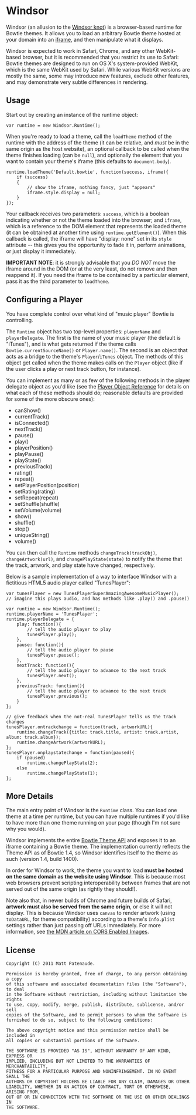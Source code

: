 Windsor
=======
Windsor (an allusion to the [Windsor knot][knot]) is a browser-based runtime for Bowtie themes. It allows you to load an arbitrary Bowtie theme hosted at your domain into an [iframe][iframe], and then manipulate what it displays.

Windsor is expected to work in Safari, Chrome, and any other WebKit-based browser, but it is recommended that you restrict its use to Safari: Bowtie themes are designed to run on OS X's system-provided WebKit, which is the same WebKit used by Safari. While various WebKit versions are mostly the same, some may introduce new features, exclude other features, and may demonstrate very subtle differences in rendering.

  [knot]: http://en.wikipedia.org/wiki/Windsor_knot
  [iframe]: http://www.w3.org/TR/html5/the-iframe-element.html

Usage
-----
Start out by creating an instance of the runtime object:

    var runtime = new Windsor.Runtime();

When you're ready to load a theme, call the `loadTheme` method of the runtime with the address of the theme (it can be relative, and *must* be in the same origin as the host website), an optional callback to be called when the theme finishes loading (can be `null`), and optionally the element that you want to contain your theme's iframe (this defaults to `document.body`).

    runtime.loadTheme('Default.bowtie', function(success, iframe){
        if (success)
        {
            // show the iframe, nothing fancy, just "appears"
            iframe.style.display = null;
        }
    });

Your callback receives two parameters: `success`, which is a boolean indicating whether or not the theme loaded into the browser; and `iframe`, which is a reference to the DOM element that represents the loaded theme (it can be obtained at another time using `runtime.getElement()`). When this callback is called, the iframe will have "display: none" set in its `style` attribute -- this gives you the opportunity to fade it in, perform animations, or just display it immediately.

**IMPORTANT NOTE**: it is strongly advisable that you *DO NOT* move the iframe around in the DOM (or at the very least, do not remove and then reappend it). If you need the iframe to be contained by a particular element, pass it as the third parameter to `loadTheme`.

Configuring a Player
--------------------
You have complete control over what kind of "music player" Bowtie is controlling.

The `Runtime` object has two top-level properties: `playerName` and `playerDelegate`. The first is the name of your music player (the default is "iTunes"), and is what gets returned if the theme calls `Bowtie.currentSourceName()` or `Player.name()`. The second is an object that acts as a bridge to the theme's `Player`/`iTunes` object. The methods of this object get called when the theme makes calls on the `Player` object (like if the user clicks a play or next track button, for instance).

You can implement as many or as few of the following methods in the player delegate object as you'd like (see the [Player Object Reference][player] for details on what each of these methods should do; reasonable defaults are provided for some of the more obscure ones):

  [player]: http://library.13bold.com/developing-themes-for-bowtie/player-reference/

* canShow()
* currentTrack()
* isConnected()
* nextTrack()
* pause()
* play()
* playerPosition()
* playPause()
* playState()
* previousTrack()
* rating()
* repeat()
* setPlayerPosition(position)
* setRating(rating)
* setRepeat(repeat)
* setShuffle(shuffle)
* setVolume(volume)
* show()
* shuffle()
* stop()
* uniqueString()
* volume()

You can then call the `Runtime` methods `changeTrack(trackObj)`, `changeArtwork(url)`, and `changePlayState(state)` to notify the theme that the track, artwork, and play state have changed, respectively.

Below is a sample implementation of a way to interface Windsor with a fictitious HTML5 audio player called "TunesPlayer":

    var tunesPlayer = new TunesPlayerSuperAmazingAwesomeMusicPlayer();
    // imagine this plays audio, and has methods like .play() and .pause()
    
    var runtime = new Windsor.Runtime();
    runtime.playerName = 'TunesPlayer';
    runtime.playerDelegate = {
        play: function(){
            // tell the audio player to play
            tunesPlayer.play();
        },
        pause: function(){
            // tell the audio player to pause
            tunesPlayer.pause();
        },
        nextTrack: function(){
            // tell the audio player to advance to the next track
            tunesPlayer.next();
        },
        previousTrack: function(){
            // tell the audio player to advance to the next track
            tunesPlayer.previous();
        }
    };
    
    // give feedback when the not-real TunesPlayer tells us the track changes
    tunesPlayer.ontrackchange = function(track, artworkURL){
        runtime.changeTrack({title: track.title, artist: track.artist, album: track.album});
        runtime.changeArtwork(artworkURL);
    };
    tunesPlayer.onplaystatechange = function(paused){
        if (paused)
            runtime.changePlayState(2);
        else
            runtime.changePlayState(1);
    };

More Details
------------
The main entry point of Windsor is the `Runtime` class. You can load one theme at a time per runtime, but you can have multiple runtimes if you'd like to have more than one theme running on your page (though I'm not sure why you would).

Windsor implements the entire [Bowtie Theme API][api] and exposes it to an iframe containing a Bowtie theme. The implementation currently reflects the Theme API as of Bowtie 1.4, so Windsor identifies itself to the theme as such (version 1.4, build 1400).

  [api]: http://library.13bold.com/developing-themes-for-bowtie/

In order for Windsor to work, the theme you want to load **must be hosted on the same domain as the website using Windsor**. This is because most web browsers prevent scripting interoperability between frames that are not served out of the same origin (as rightly they should!).

Note also that, in newer builds of Chrome and future builds of Safari, **artwork must also be served from the same origin**, or else it will not display. This is because Windsor uses `canvas` to render artwork (using `toDataURL`, for theme compatibility) according to a theme's `Info.plist` settings rather than just passing off URLs immediately. For more information, see [the MDN article on CORS Enabled Images][cors].

  [cors]: https://developer.mozilla.org/en/CORS_Enabled_Image

License
-------
    Copyright (C) 2011 Matt Patenaude.

    Permission is hereby granted, free of charge, to any person obtaining a copy
    of this software and associated documentation files (the "Software"), to deal
    in the Software without restriction, including without limitation the rights
    to use, copy, modify, merge, publish, distribute, sublicense, and/or sell
    copies of the Software, and to permit persons to whom the Software is
    furnished to do so, subject to the following conditions:

    The above copyright notice and this permission notice shall be included in
    all copies or substantial portions of the Software.

    THE SOFTWARE IS PROVIDED "AS IS", WITHOUT WARRANTY OF ANY KIND, EXPRESS OR
    IMPLIED, INCLUDING BUT NOT LIMITED TO THE WARRANTIES OF MERCHANTABILITY,
    FITNESS FOR A PARTICULAR PURPOSE AND NONINFRINGEMENT. IN NO EVENT SHALL THE
    AUTHORS OR COPYRIGHT HOLDERS BE LIABLE FOR ANY CLAIM, DAMAGES OR OTHER
    LIABILITY, WHETHER IN AN ACTION OF CONTRACT, TORT OR OTHERWISE, ARISING FROM,
    OUT OF OR IN CONNECTION WITH THE SOFTWARE OR THE USE OR OTHER DEALINGS IN
    THE SOFTWARE.